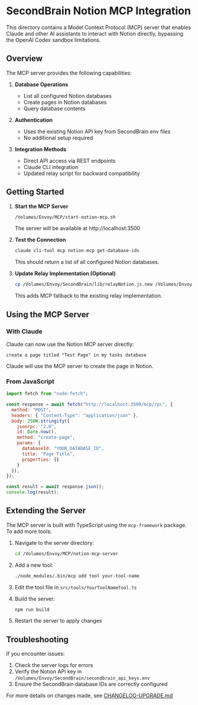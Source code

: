# SecondBrain Notion MCP Integration

This directory contains a Model Context Protocol (MCP) server that enables Claude and other AI assistants to interact with Notion directly, bypassing the OpenAI Codex sandbox limitations.

## Overview

The MCP server provides the following capabilities:

1. **Database Operations**
   - List all configured Notion databases
   - Create pages in Notion databases
   - Query database contents

2. **Authentication**
   - Uses the existing Notion API key from SecondBrain env files
   - No additional setup required

3. **Integration Methods**
   - Direct API access via REST endpoints
   - Claude CLI integration
   - Updated relay script for backward compatibility

## Getting Started

1. **Start the MCP Server**

   ```bash
   /Volumes/Envoy/MCP/start-notion-mcp.sh
   ```

   The server will be available at http://localhost:3500

2. **Test the Connection**

   ```bash
   claude cli-tool mcp notion-mcp get-database-ids
   ```

   This should return a list of all configured Notion databases.

3. **Update Relay Implementation (Optional)**

   ```bash
   cp /Volumes/Envoy/SecondBrain/lib/relayNotion.js.new /Volumes/Envoy/SecondBrain/lib/relayNotion.js
   ```

   This adds MCP fallback to the existing relay implementation.

## Using the MCP Server

### With Claude

Claude can now use the Notion MCP server directly:

```
create a page titled "Test Page" in my tasks database
```

Claude will use the MCP server to create the page in Notion.

### From JavaScript

```javascript
import fetch from "node-fetch";

const response = await fetch("http://localhost:3500/mcp/rpc", {
  method: "POST",
  headers: { "Content-Type": "application/json" },
  body: JSON.stringify({
    jsonrpc: "2.0",
    id: Date.now(),
    method: "create-page",
    params: {
      databaseId: "YOUR_DATABASE_ID",
      title: "Page Title",
      properties: {}
    }
  }),
});

const result = await response.json();
console.log(result);
```

## Extending the Server

The MCP server is built with TypeScript using the `mcp-framework` package. To add more tools:

1. Navigate to the server directory:
   ```bash
   cd /Volumes/Envoy/MCP/notion-mcp-server
   ```

2. Add a new tool:
   ```bash
   ./node_modules/.bin/mcp add tool your-tool-name
   ```

3. Edit the tool file in `src/tools/YourToolNameTool.ts`

4. Build the server:
   ```bash
   npm run build
   ```

5. Restart the server to apply changes

## Troubleshooting

If you encounter issues:

1. Check the server logs for errors
2. Verify the Notion API key in `/Volumes/Envoy/SecondBrain/secondbrain_api_keys.env`
3. Ensure the SecondBrain database IDs are correctly configured

For more details on changes made, see [CHANGELOG-UPGRADE.md](/Volumes/Envoy/MCP/CHANGELOG-UPGRADE.md)